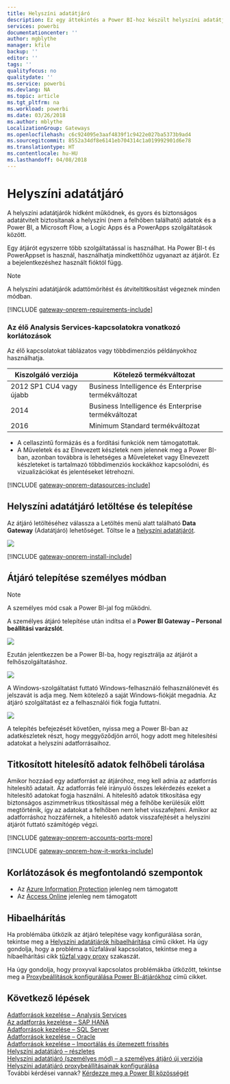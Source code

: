 ```yaml
---
title: Helyszíni adatátjáró
description: Ez egy áttekintés a Power BI-hoz készült helyszíni adatátjáróhoz. Ezt az átjárót használhatja DirectQuery-adatforrásokon történő munkához. Helyszíni adatokkal rendelkező felhőbeli adatkészletek frissítésére is használhatja ezt az átjárót.
services: powerbi
documentationcenter: ''
author: mgblythe
manager: kfile
backup: ''
editor: ''
tags: ''
qualityfocus: no
qualitydate: ''
ms.service: powerbi
ms.devlang: NA
ms.topic: article
ms.tgt_pltfrm: na
ms.workload: powerbi
ms.date: 03/26/2018
ms.author: mblythe
LocalizationGroup: Gateways
ms.openlocfilehash: c6c924095e3aaf4839f1c9422e027ba5373b9ad4
ms.sourcegitcommit: 8552a34df8e6141eb704314c1a019992901d6e78
ms.translationtype: HT
ms.contentlocale: hu-HU
ms.lasthandoff: 04/08/2018
---
```

# <a name="on-premises-data-gateway"></a>Helyszíni adatátjáró
A helyszíni adatátjárók hídként működnek, és gyors és biztonságos adatátvitelt biztosítanak a helyszíni (nem a felhőben található) adatok és a Power BI, a Microsoft Flow, a Logic Apps és a PowerApps szolgáltatások között.

Egy átjárót egyszerre több szolgáltatással is használhat. Ha Power BI-t és PowerAppset is használ, használhatja mindkettőhöz ugyanazt az átjárót. Ez a bejelentkezéshez használt fióktól függ.

> [!NOTE]
> A helyszíni adatátjárók adattömörítést és átviteltitkosítást végeznek minden módban.
> 
> 

<!-- Shared Requirements Include -->
[!INCLUDE [gateway-onprem-requirements-include](./includes/gateway-onprem-requirements-include.md)]

### <a name="limitations-of-analysis-services-live-connections"></a>Az élő Analysis Services-kapcsolatokra vonatkozó korlátozások
Az élő kapcsolatokat táblázatos vagy többdimenziós példányokhoz használhatja.

| **Kiszolgáló verziója** | **Kötelező termékváltozat** |
| --- | --- |
| 2012 SP1 CU4 vagy újabb |Business Intelligence és Enterprise termékváltozat |
| 2014 |Business Intelligence és Enterprise termékváltozat |
| 2016 |Minimum Standard termékváltozat |

* A cellaszintű formázás és a fordítási funkciók nem támogatottak.
* A Műveletek és az Elnevezett készletek nem jelennek meg a Power BI-ban, azonban továbbra is lehetséges a Műveleteket vagy Elnevezett készleteket is tartalmazó többdimenziós kockákhoz kapcsolódni, és vizualizációkat és jelentéseket létrehozni.

<!-- Shared Install steps Include -->
[!INCLUDE [gateway-onprem-datasources-include](./includes/gateway-onprem-datasources-include.md)]

## <a name="download-and-install-the-on-premises-data-gateway"></a>Helyszíni adatátjáró letöltése és telepítése
Az átjáró letöltéséhez válassza a Letöltés menü alatt található **Data Gateway** (Adatátjáró) lehetőséget. Töltse le a [helyszíni adatátjárót](http://go.microsoft.com/fwlink/?LinkID=820925).

![](media/service-gateway-onprem/powerbi-download-data-gateway.png)

<!-- Shared Install steps Include -->
[!INCLUDE [gateway-onprem-install-include](./includes/gateway-onprem-install-include.md)]

## <a name="install-the-gateway-in-personal-mode"></a>Átjáró telepítése személyes módban
> [!NOTE]
> A személyes mód csak a Power BI-jal fog működni.
> 
> 

A személyes átjáró telepítése után indítsa el a **Power BI Gateway – Personal beállítási varázslót**.

![](media/service-gateway-onprem/personal-gateway-launch-configuration.png)

Ezután jelentkezzen be a Power BI-ba, hogy regisztrálja az átjárót a felhőszolgáltatáshoz.

![](media/service-gateway-onprem/personal-gateway-signin.png)

A Windows-szolgáltatást futtató Windows-felhasználó felhasználónevét és jelszavát is adja meg. Nem kötelező a saját Windows-fiókját megadnia. Az átjáró szolgáltatást ez a felhasználói fiók fogja futtatni.

![](media/service-gateway-onprem/personal-gateway-windows-service.png)

A telepítés befejezését követően, nyissa meg a Power BI-ban az adatkészletek részt, hogy meggyőződjön arról, hogy adott meg hitelesítési adatokat a helyszíni adatforrásaihoz.

<a name="credentials"></a>

## <a name="storing-encrypted-credentials-in-the-cloud"></a>Titkosított hitelesítő adatok felhőbeli tárolása
Amikor hozzáad egy adatforrást az átjáróhoz, meg kell adnia az adatforrás hitelesítő adatait. Az adatforrás felé irányuló összes lekérdezés ezeket a hitelesítő adatokat fogja használni. A hitelesítő adatok titkosítása egy biztonságos aszimmetrikus titkosítással még a felhőbe kerülésük előtt megtörténik, így az adatokat a felhőben nem lehet visszafejteni. Amikor az adatforráshoz hozzáférnek, a hitelesítő adatok visszafejtését a helyszíni átjárót futtató számítógép végzi.

<!-- Account and Port information -->
[!INCLUDE [gateway-onprem-accounts-ports-more](./includes/gateway-onprem-accounts-ports-more.md)]

<!-- How the gateway works -->
[!INCLUDE [gateway-onprem-how-it-works-include](./includes/gateway-onprem-how-it-works-include.md)]

## <a name="limitations-and-considerations"></a>Korlátozások és megfontolandó szempontok
* Az [Azure Information Protection](https://docs.microsoft.com/en-us/microsoft-365/enterprise/protect-files-with-aip
) jelenleg nem támogatott
* Az [Access Online](https://products.office.com/en-us/access) jelenleg nem támogatott

## <a name="troubleshooting"></a>Hibaelhárítás
Ha problémába ütközik az átjáró telepítése vagy konfigurálása során, tekintse meg a [Helyszíni adatátjárók hibaelhárítása](service-gateway-onprem-tshoot.md) című cikket. Ha úgy gondolja, hogy a probléma a tűzfalával kapcsolatos, tekintse meg a hibaelhárítási cikk [tűzfal vagy proxy](service-gateway-onprem-tshoot.md#firewall-or-proxy) szakaszát.

Ha úgy gondolja, hogy proxyval kapcsolatos problémákba ütközött, tekintse meg a [Proxybeállítások konfigurálása Power BI-átjárókhoz](service-gateway-proxy.md) című cikket.

## <a name="next-steps"></a>Következő lépések
[Adatforrások kezelése – Analysis Services](service-gateway-enterprise-manage-ssas.md)  
[Az adatforrás kezelése – SAP HANA](service-gateway-enterprise-manage-sap.md)  
[Adatforrások kezelése – SQL Server](service-gateway-enterprise-manage-sql.md)  
[Adatforrások kezelése – Oracle](service-gateway-onprem-manage-oracle.md)  
[Adatforrások kezelése – Importálás és ütemezett frissítés](service-gateway-enterprise-manage-scheduled-refresh.md)  
[Helyszíni adatátjáró – részletes](service-gateway-onprem-indepth.md)  
[Helyszíni adatátjáró (személyes mód) – a személyes átjáró új verziója](service-gateway-personal-mode.md)
[Helyszíni adatátjáró proxybeállításainak konfigurálása](service-gateway-proxy.md)  
További kérdései vannak? [Kérdezze meg a Power BI közösségét](http://community.powerbi.com/)

